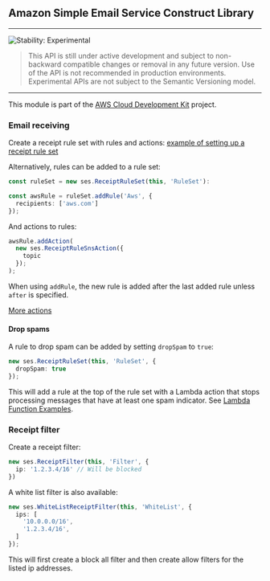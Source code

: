 ## Amazon Simple Email Service Construct Library
<!--BEGIN STABILITY BANNER-->

---

![Stability: Experimental](https://img.shields.io/badge/stability-Experimental-important.svg?style=for-the-badge)

> This API is still under active development and subject to non-backward
> compatible changes or removal in any future version. Use of the API is not recommended in production
> environments. Experimental APIs are not subject to the Semantic Versioning model.

---
<!--END STABILITY BANNER-->

This module is part of the [AWS Cloud Development Kit](https://github.com/awslabs/aws-cdk) project.

### Email receiving
Create a receipt rule set with rules and actions:
[example of setting up a receipt rule set](test/example.receiving.lit.ts)

Alternatively, rules can be added to a rule set:
```ts
const ruleSet = new ses.ReceiptRuleSet(this, 'RuleSet'):

const awsRule = ruleSet.addRule('Aws', {
  recipients: ['aws.com']
});
```

And actions to rules:
```ts
awsRule.addAction(
  new ses.ReceiptRuleSnsAction({
    topic
  });
);
```
When using `addRule`, the new rule is added after the last added rule unless `after` is specified.

[More actions](test/integ.receipt.ts)

#### Drop spams
A rule to drop spam can be added by setting `dropSpam` to `true`:

```ts
new ses.ReceiptRuleSet(this, 'RuleSet', {
  dropSpam: true
});
```

This will add a rule at the top of the rule set with a Lambda action that stops processing messages that have at least one spam indicator. See [Lambda Function Examples](https://docs.aws.amazon.com/ses/latest/DeveloperGuide/receiving-email-action-lambda-example-functions.html).


### Receipt filter
Create a receipt filter:
```ts
new ses.ReceiptFilter(this, 'Filter', {
  ip: '1.2.3.4/16' // Will be blocked
})
```

A white list filter is also available:
```ts
new ses.WhiteListReceiptFilter(this, 'WhiteList', {
  ips: [
    '10.0.0.0/16',
    '1.2.3.4/16',
  ]
});
```
This will first create a block all filter and then create allow filters for the listed ip addresses.
